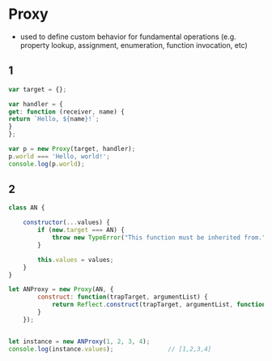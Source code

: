 # Proxy
* used to define custom behavior for fundamental operations (e.g. property lookup, assignment, enumeration, function invocation, etc)

## 1
```js
var target = {};

var handler = {
get: function (receiver, name) {
return `Hello, ${name}!`;
}
};

var p = new Proxy(target, handler);
p.world === 'Hello, world!';
console.log(p.world);
```

## 2
```js
class AN {

    constructor(...values) {
        if (new.target === AN) {
            throw new TypeError("This function must be inherited from.");
        }

        this.values = values;
    }
}

let ANProxy = new Proxy(AN, {
        construct: function(trapTarget, argumentList) {
            return Reflect.construct(trapTarget, argumentList, function() {});
        }
    });


let instance = new ANProxy(1, 2, 3, 4);
console.log(instance.values);               // [1,2,3,4]
```
